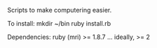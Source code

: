 Scripts to make computering easier.

To install:
mkdir ~/bin
ruby install.rb

Dependencies:
ruby (mri) >= 1.8.7 ... ideally, >= 2
